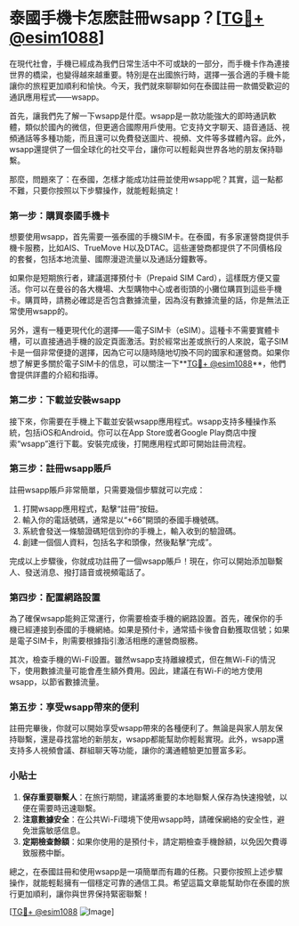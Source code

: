 # 泰國手機卡怎麽註冊wsapp？[[TG💪+ @esim1088](https://t.me/s/esim1088)]

在現代社會，手機已經成為我們日常生活中不可或缺的一部分，而手機卡作為連接世界的橋梁，也變得越來越重要。特別是在出國旅行時，選擇一張合適的手機卡能讓你的旅程更加順利和愉快。今天，我們就來聊聊如何在泰國註冊一款備受歡迎的通訊應用程式——wsapp。

首先，讓我們先了解一下wsapp是什麼。wsapp是一款功能強大的即時通訊軟體，類似於國內的微信，但更適合國際用戶使用。它支持文字聊天、語音通話、視頻通話等多種功能，而且還可以免費發送圖片、視頻、文件等多媒體內容。此外，wsapp還提供了一個全球化的社交平台，讓你可以輕鬆與世界各地的朋友保持聯繫。

那麼，問題來了：在泰國，怎樣才能成功註冊並使用wsapp呢？其實，這一點都不難，只要你按照以下步驟操作，就能輕鬆搞定！

### 第一步：購買泰國手機卡

想要使用wsapp，首先需要一張泰國的手機SIM卡。在泰國，有多家運營商提供手機卡服務，比如AIS、TrueMove H以及DTAC。這些運營商都提供了不同價格段的套餐，包括本地流量、國際漫遊流量以及通話分鐘數等。

如果你是短期旅行者，建議選擇預付卡（Prepaid SIM Card），這樣既方便又靈活。你可以在曼谷的各大機場、大型購物中心或者街頭的小攤位購買到這些手機卡。購買時，請務必確認是否包含數據流量，因為沒有數據流量的話，你是無法正常使用wsapp的。

另外，還有一種更現代化的選擇——電子SIM卡（eSIM）。這種卡不需要實體卡槽，可以直接通過手機的設定頁面激活。對於經常出差或旅行的人來說，電子SIM卡是一個非常便捷的選擇，因為它可以隨時隨地切換不同的國家和運營商。如果你想了解更多關於電子SIM卡的信息，可以關注一下**[TG💪+ @esim1088](https://t.me/s/esim1088)**，他們會提供詳盡的介紹和指導。

### 第二步：下載並安裝wsapp

接下來，你需要在手機上下載並安裝wsapp應用程式。wsapp支持多種操作系統，包括iOS和Android。你可以在App Store或者Google Play商店中搜索“wsapp”進行下載。安裝完成後，打開應用程式即可開始註冊流程。

### 第三步：註冊wsapp賬戶

註冊wsapp賬戶非常簡單，只需要幾個步驟就可以完成：

1. 打開wsapp應用程式，點擊“註冊”按鈕。
2. 輸入你的電話號碼，通常是以“+66”開頭的泰國手機號碼。
3. 系統會發送一條驗證碼短信到你的手機上，輸入收到的驗證碼。
4. 創建一個個人資料，包括名字和頭像，然後點擊“完成”。

完成以上步驟後，你就成功註冊了一個wsapp賬戶！現在，你可以開始添加聯繫人、發送消息、撥打語音或視頻電話了。

### 第四步：配置網路設置

為了確保wsapp能夠正常運行，你需要檢查手機的網路設置。首先，確保你的手機已經連接到泰國的手機網絡。如果是預付卡，通常插卡後會自動獲取信號；如果是電子SIM卡，則需要根據指引激活相應的運營商服務。

其次，檢查手機的Wi-Fi設置。雖然wsapp支持離線模式，但在無Wi-Fi的情況下，使用數據流量可能會產生額外費用。因此，建議在有Wi-Fi的地方使用wsapp，以節省數據流量。

### 第五步：享受wsapp帶來的便利

註冊完畢後，你就可以開始享受wsapp帶來的各種便利了。無論是與家人朋友保持聯繫，還是尋找當地的新朋友，wsapp都能幫助你輕鬆實現。此外，wsapp還支持多人視頻會議、群組聊天等功能，讓你的溝通體驗更加豐富多彩。

### 小貼士

1. **保存重要聯繫人**：在旅行期間，建議將重要的本地聯繫人保存為快速撥號，以便在需要時迅速聯繫。
2. **注意數據安全**：在公共Wi-Fi環境下使用wsapp時，請確保網絡的安全性，避免泄露敏感信息。
3. **定期檢查餘額**：如果你使用的是預付卡，請定期檢查手機餘額，以免因欠費導致服務中斷。

總之，在泰國註冊和使用wsapp是一項簡單而有趣的任務。只要你按照上述步驟操作，就能輕鬆擁有一個穩定可靠的通信工具。希望這篇文章能幫助你在泰國的旅行更加順利，讓你與世界保持緊密聯繫！

[[TG💪+ @esim1088](https://t.me/s/esim1088) ![Image](https://i.postimg.cc/4NQfJmqS/Snipaste-2025-05-13-00-14-12.png)]